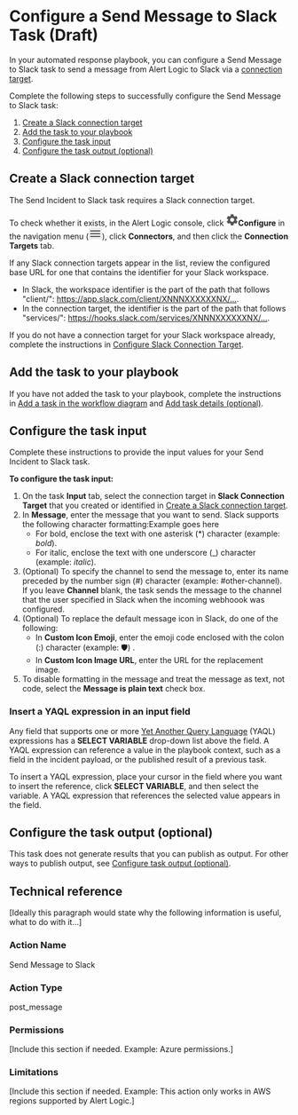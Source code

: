 # Configure a Send Message to Slack Task (Draft)

In your automated response playbook, you can configure a Send Message to Slack task to send  a message from Alert Logic to Slack via a [connection target](../../../configure/connectors-beta/connection-targets/connection-target.md).

Complete the following steps to successfully configure the Send Message to Slack task:

1. [Create a Slack connection target](#CreateaSlackconnectiontarget)
2. [Add the task to your playbook](#Addthetasktoyourplaybook)
3. [Configure the task input](#Configurethetaskinput)
4. [Configure the task output (optional)](#Configurethetaskoutputoptional)

## Create a Slack connection target

The Send Incident to Slack task requires a Slack connection target.

To check whether it exists,  in the Alert Logic console, click ![](../../../Resources/Images/dashboard/configure-icon.png)**Configure** in the navigation menu (![](../../../Resources/Images/dashboard/menu-icon.png)),  click **Connectors**, and then click the **Connection Targets** tab.

If any Slack connection targets appear in the list, review the configured base URL for one that contains the identifier for your Slack workspace.

* In Slack, the workspace identifier is the part of the path that follows "client/": https://app.slack.com/client/XNNNXXXXXXNX/….
* In the connection target, the identifier is the part of the path that follows "services/": https://hooks.slack.com/services/XNNNXXXXXXNX/….

If you do not have a connection target for your Slack workspace already, complete the instructions in [Configure Slack Connection Target](../../../configure/connectors-beta/connection-targets/slack.md).

## Add the task to your playbook

If you have not added the  task to your playbook, complete the instructions in [Add a task in the workflow diagram](../add-task.md#Addataskintheworkflowdiagram) and [Add task details (optional)](../add-task.md#Addtaskdetailsoptional).

## Configure the task input

Complete these instructions to provide the input values for your Send Incident to Slack task.

**To configure the task input:**

1. On the task **Input** tab, select the connection target in **Slack Connection Target** that you created or identified in [Create a Slack connection target](#CreateaSlackconnectiontarget).
2. In **Message**, enter the message that you want to send. 
Slack supports the following character formatting:Example goes here
   * For bold, enclose the text with one asterisk (*) character  (example: *bold*).
   * For italic, enclose the text with one underscore (_) character (example: _italic_).
4. (Optional) To specify the channel to send the message to, enter its name preceded by the number sign (#) character (example: #other-channel). If you leave **Channel** blank, the task sends the message to the channel that the user specified in Slack when the incoming webhoook was configured.
5. (Optional) To replace the default message icon in Slack, do one of the following:
   * In **Custom Icon Emoji**, enter the emoji code enclosed with the colon (:) character (example: :shield:) .
   * In **Custom Icon Image URL**, enter the URL for the replacement image.
7. To disable formatting in the message and treat the message as text, not code, select the **Message is plain text** check box.

### Insert a YAQL expression in an input field

Any field that supports one or more [Yet Another Query Language](https://yaql.readthedocs.io/en/latest/) (YAQL) expressions has a **SELECT VARIABLE** drop-down list above the field. A YAQL expression can  reference a value in the playbook context, such as a field in the incident payload, or the published result of a previous task.

To insert a YAQL expression, place your cursor in the field where you want to insert the reference, click **SELECT VARIABLE**, and then select the variable. A YAQL expression that references the selected value appears in the field.

## Configure the task output (optional)

This task does not generate results that you can publish as output. For other ways to publish output, see [Configure task output (optional)](../add-task.md#Configuretaskoutputoptional).

## Technical reference

[Ideally this paragraph would state why the following information is useful, what to do with it...]

### Action Name

Send Message to Slack

### Action Type

post_message

### Permissions

[Include this section if needed. Example:  Azure permissions.]

### Limitations

[Include this section if needed. Example: This action only works in AWS regions supported by Alert Logic.]
